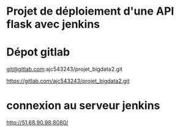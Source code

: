 # Projet de déploiement d'une API flask avec jenkins


# Dépot gitlab

git@gitlab.com:ajc543243/projet_bigdata2.git

https://gitlab.com/ajc543243/projet_bigdata2.git




# connexion au serveur jenkins
http://51.68.90.98:8080/



